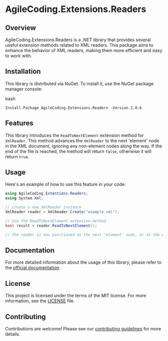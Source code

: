 ﻿AgileCoding.Extensions.Readers
==============================

Overview
--------

AgileCoding.Extensions.Readers is a .NET library that provides several useful extension methods related to XML readers. This package aims to enhance the behavior of XML readers, making them more efficient and easy to work with.

Installation
------------

This library is distributed via NuGet. To install it, use the NuGet package manager console:

bash

`Install-Package AgileCoding.Extensions.Readers -Version 2.0.6`

Features
--------

This library introduces the `ReadToNextElement` extension method for `XmlReader`. This method advances the `XmlReader` to the next 'element' node in the XML document, ignoring any non-element nodes along the way. If the end of the file is reached, the method will return `false`, otherwise it will return `true`.

Usage
-----

Here's an example of how to use this feature in your code:

```csharp
using AgileCoding.Extentions.Readers;
using System.Xml;

// Create a new XmlReader instance
XmlReader reader = XmlReader.Create("example.xml");

// Use the ReadToNextElement extension method
bool result = reader.ReadToNextElement();

// The reader is now positioned at the next 'element' node, or at the end of the file
```

Documentation
-------------

For more detailed information about the usage of this library, please refer to the [official documentation](https://github.com/ToolMaker/AgileCoding.Extentions.Readers/wiki).

License
-------

This project is licensed under the terms of the MIT license. For more information, see the [LICENSE](https://github.com/ToolMaker/AgileCoding.Extentions.Readers/blob/main/LICENSE) file.

Contributing
------------

Contributions are welcome! Please see our [contributing guidelines](https://github.com/ToolMaker/AgileCoding.Extentions.Readers/blob/main/CONTRIBUTING.md) for more details.